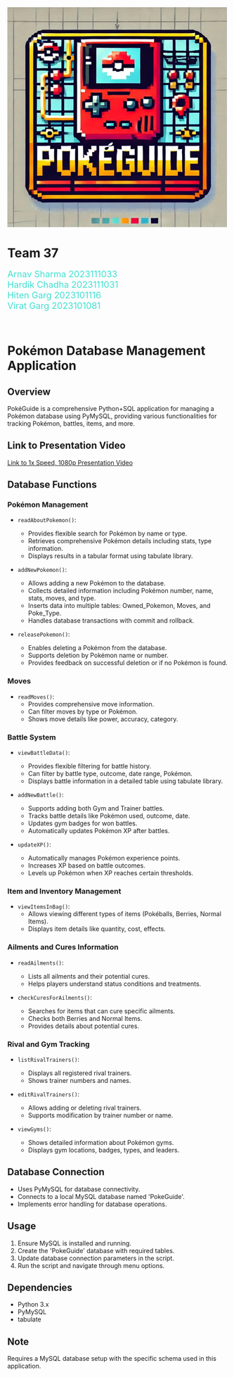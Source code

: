 <img src="PokeGuide.jpeg" alt="PokeGuide Logo" width="500" height="500">

# Team 37
<span style="font-size: 20px; color: turquoise;">
Arnav Sharma 2023111033<br>
Hardik Chadha 2023111031<br>
Hiten Garg 2023101116<br>
Virat Garg 2023101081
</span>
<br><br><br>


# Pokémon Database Management Application

## Overview

PokéGuide is a comprehensive Python+SQL application for managing a Pokémon database using PyMySQL, providing various functionalities for tracking Pokémon, battles, items, and more.

## Link to Presentation Video
[Link to 1x Speed, 1080p Presentation Video](https://youtu.be/xz5PQb0MNc8 "Link to Presentation Video")


## Database Functions

### Pokémon Management
- `readAboutPokemon()`:
  - Provides flexible search for Pokémon by name or type.
  - Retrieves comprehensive Pokémon details including stats, type information.
  - Displays results in a tabular format using tabulate library.

- `addNewPokemon()`: 
  - Allows adding a new Pokémon to the database.
  - Collects detailed information including Pokémon number, name, stats, moves, and type.
  - Inserts data into multiple tables: Owned_Pokemon, Moves, and Poke_Type.
  - Handles database transactions with commit and rollback.

- `releasePokemon()`:
  - Enables deleting a Pokémon from the database.
  - Supports deletion by Pokémon name or number.
  - Provides feedback on successful deletion or if no Pokémon is found.
 
### Moves
- `readMoves()`:
  - Provides comprehensive move information.
  - Can filter moves by type or Pokémon.
  - Shows move details like power, accuracy, category.

### Battle System
- `viewBattleData()`:
  - Provides flexible filtering for battle history.
  - Can filter by battle type, outcome, date range, Pokémon.
  - Displays battle information in a detailed table using tabulate library.

- `addNewBattle()`:
  - Supports adding both Gym and Trainer battles.
  - Tracks battle details like Pokémon used, outcome, date.
  - Updates gym badges for won battles.
  - Automatically updates Pokémon XP after battles.

- `updateXP()`:
  - Automatically manages Pokémon experience points.
  - Increases XP based on battle outcomes.
  - Levels up Pokémon when XP reaches certain thresholds.

### Item and Inventory Management
- `viewItemsInBag()`:
  - Allows viewing different types of items (Pokéballs, Berries, Normal Items).
  - Displays item details like quantity, cost, effects.

### Ailments and Cures Information
- `readAilments()`:
  - Lists all ailments and their potential cures.
  - Helps players understand status conditions and treatments.

- `checkCuresForAilments()`:
  - Searches for items that can cure specific ailments.
  - Checks both Berries and Normal Items.
  - Provides details about potential cures.

### Rival and Gym Tracking
- `listRivalTrainers()`:
  - Displays all registered rival trainers.
  - Shows trainer numbers and names.

- `editRivalTrainers()`:
  - Allows adding or deleting rival trainers.
  - Supports modification by trainer number or name.

- `viewGyms()`:
  - Shows detailed information about Pokémon gyms.
  - Displays gym locations, badges, types, and leaders.



## Database Connection
- Uses PyMySQL for database connectivity.
- Connects to a local MySQL database named 'PokeGuide'.
- Implements error handling for database operations.

## Usage
1. Ensure MySQL is installed and running.
2. Create the 'PokeGuide' database with required tables.
3. Update database connection parameters in the script.
4. Run the script and navigate through menu options.

## Dependencies
- Python 3.x
- PyMySQL
- tabulate

## Note
Requires a MySQL database setup with the specific schema used in this application.

